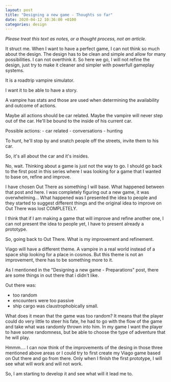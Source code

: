 ```yaml
---
layout: post
title: "Designing a new game - Thoughts so far"
date: 2020-04-12 10:36:00 +0100
categories: design
---
```


*Please treat this text as notes, or a thought process, not an article.*

It struct me. When I want to have a perfect game, I can not think so much about the design. The design has to be clean and simple and allow for many possibilities. I can not overthink it. So here we go, I will not refine the design, just try to make it cleaner and simpler with powerfull gameplay systems.

It is a roadtrip vampire simulator.

I want it to be able to have a story.

A vampire has stats and those are used when determining the availability and outcome of actions.

Maybe all actions should be car related. Maybe the vampire will never step out of the car. He'll be bound to the inside of his current car. 

Possible actions:
	- car related
		- conversations
		- hunting

To hunt, he'll stop by and snatch people off the streets, invite them to his car.

So, it's all about the car and it's insides.

No, wait. Thinking about a game is just not the way to go. I should go back to the first post in this series where I was looking for a game that I wanted to base on, refine and improve.

I have chosen Out There as something I will base. What happened between that post and here. I was completely figuring out a new game, it was overwhelming... What happened was I presented the idea to people and they started to suggest different things and the original idea to improve on Out There was lost COMPLETELY. 

I think that if I am making a game that will improve and refine another one, I can not present the idea to people yet, I have to present already a prototype. 

So, going back to Out There. What is my improvement and refinement. 

Viago will have a different theme. A vampire in a real world instead of a space ship looking for a place in cosmos. But this theme is not an improvement, there has to be something more to it. 

As I mentioned in the "Designing a new game - Preparations" post, there are some things in out there that i didn't like.

Out there was:
- too random
- encounters were too passive
- ship cargo was claustrophobically small.

What does it mean that the game was too random? It means that the player could do very little to steer his fate, he had to go with the flow of the game and take what was randomly thrown into him. In my game I want the player to have some randomness, but be able to choose the type of adventure that he will play. 

Hmmm.... I can now think of the improvements of the desing in those three mentioned above areas or I could try to first create my Viago game based on Out there and go from there. Only when I finish the first prototype, I will see what will work and will not work. 

So, I am starting to develop it and see what will it lead me to.
